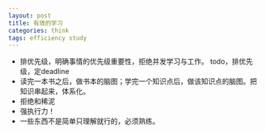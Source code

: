 ```yaml
---
layout: post
title: 有效的学习
categories: think
tags: efficiency study
---
```


*   排优先级，明确事情的优先级重要性，拒绝并发学习与工作。 todo，排优先级，定deadline
*   读完一本书之后，做书本的脑图；学完一个知识点后，做该知识点的脑图。把知识串起来，体系化。
*   拒绝和稀泥
*   强执行力！
*   一些东西不是简单只理解就行的，必须熟练。
